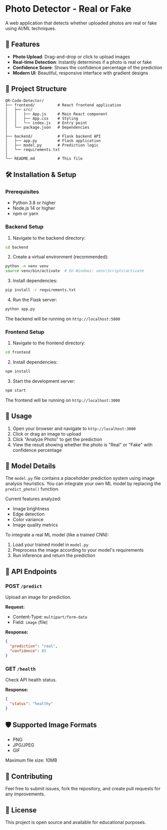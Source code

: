 # Photo Detector - Real or Fake

A web application that detects whether uploaded photos are real or fake using AI/ML techniques.

## 🚀 Features

- **Photo Upload**: Drag-and-drop or click to upload images
- **Real-time Detection**: Instantly determines if a photo is real or fake
- **Confidence Score**: Shows the confidence percentage of the prediction
- **Modern UI**: Beautiful, responsive interface with gradient designs

## 📁 Project Structure

```
QR-Code-Detector/
├── frontend/          # React frontend application
│   ├── src/
│   │   ├── App.js     # Main React component
│   │   ├── App.css    # Styling
│   │   └── index.js   # Entry point
│   └── package.json   # Dependencies
│
├── backend/           # Flask backend API
│   ├── app.py         # Flask application
│   ├── model.py       # Prediction logic
│   └── requirements.txt
│
└── README.md          # This file
```

## 🛠️ Installation & Setup

### Prerequisites

- Python 3.8 or higher
- Node.js 14 or higher
- npm or yarn

### Backend Setup

1. Navigate to the backend directory:
```bash
cd backend
```

2. Create a virtual environment (recommended):
```bash
python -m venv venv
source venv/bin/activate  # On Windows: venv\Scripts\activate
```

3. Install dependencies:
```bash
pip install -r requirements.txt
```

4. Run the Flask server:
```bash
python app.py
```

The backend will be running on `http://localhost:5000`

### Frontend Setup

1. Navigate to the frontend directory:
```bash
cd frontend
```

2. Install dependencies:
```bash
npm install
```

3. Start the development server:
```bash
npm start
```

The frontend will be running on `http://localhost:3000`

## 📖 Usage

1. Open your browser and navigate to `http://localhost:3000`
2. Click or drag an image to upload
3. Click "Analyze Photo" to get the prediction
4. View the result showing whether the photo is "Real" or "Fake" with confidence percentage

## 🧠 Model Details

The `model.py` file contains a placeholder prediction system using image analysis heuristics. You can integrate your own ML model by replacing the `predict_photo()` function.

Current features analyzed:
- Image brightness
- Edge detection
- Color variance
- Image quality metrics

To integrate a real ML model (like a trained CNN):
1. Load your trained model in `model.py`
2. Preprocess the image according to your model's requirements
3. Run inference and return the prediction

## 🔧 API Endpoints

### POST `/predict`
Upload an image for prediction.

**Request:**
- Content-Type: `multipart/form-data`
- Field: `image` (file)

**Response:**
```json
{
  "prediction": "real",
  "confidence": 85
}
```

### GET `/health`
Check API health status.

**Response:**
```json
{
  "status": "healthy"
}
```

## 🛡️ Supported Image Formats

- PNG
- JPG/JPEG
- GIF

Maximum file size: 10MB

## 🤝 Contributing

Feel free to submit issues, fork the repository, and create pull requests for any improvements.

## 📝 License

This project is open source and available for educational purposes.
